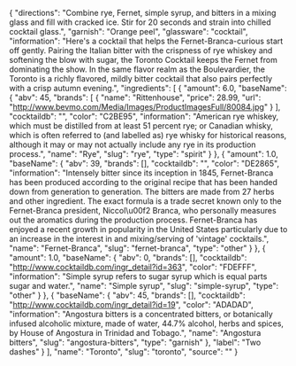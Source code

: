 {
    "directions": "Combine rye, Fernet, simple syrup, and bitters in a mixing glass and fill with cracked ice. Stir for 20 seconds and strain into chilled cocktail glass.",
    "garnish": "Orange peel",
    "glassware": "cocktail",
    "information": "Here's a cocktail that helps the Fernet-Branca-curious start off gently. Pairing the Italian bitter with the crispness of rye whiskey and softening the blow with sugar, the Toronto Cocktail keeps the Fernet from dominating the show. In the same flavor realm as the Boulevardier, the Toronto is a richly flavored, mildly bitter cocktail that also pairs perfectly with a crisp autumn evening.",
    "ingredients": [
        {
            "amount": 6.0,
            "baseName": {
                "abv": 45,
                "brands": [
                    {
                        "name": "Rittenhouse",
                        "price": 28.99,
                        "url": "http://www.bevmo.com/Media/Images/ProductImagesFull/80084.jpg"
                    }
                ],
                "cocktaildb": "",
                "color": "C2BE95",
                "information": "American rye whiskey, which must be distilled from at least 51 percent rye; or Canadian whisky, which is often referred to (and labelled as) rye whisky for historical reasons, although it may or may not actually include any rye in its production process.",
                "name": "Rye",
                "slug": "rye",
                "type": "spirit"
            }
        },
        {
            "amount": 1.0,
            "baseName": {
                "abv": 39,
                "brands": [],
                "cocktaildb": "",
                "color": "DE2865",
                "information": "Intensely bitter since its inception in 1845, Fernet-Branca has been produced according to the original recipe that has been handed down from generation to generation. The bitters are made from 27 herbs and other ingredient. The exact formula is a trade secret known only to the Fernet-Branca president, Niccol\u00f2 Branca, who personally measures out the aromatics during the production process. Fernet-Branca has enjoyed a recent growth in popularity in the United States particularly due to an increase in the interest in and mixing/serving of 'vintage' cocktails.",
                "name": "Fernet-Branca",
                "slug": "fernet-branca",
                "type": "other"
            }
        },
        {
            "amount": 1.0,
            "baseName": {
                "abv": 0,
                "brands": [],
                "cocktaildb": "http://www.cocktaildb.com/ingr_detail?id=363",
                "color": "FDEFFF",
                "information": "Simple syrup refers to sugar syrup which is equal parts sugar and water.",
                "name": "Simple syrup",
                "slug": "simple-syrup",
                "type": "other"
            }
        },
        {
            "baseName": {
                "abv": 45,
                "brands": [],
                "cocktaildb": "http://www.cocktaildb.com/ingr_detail?id=19",
                "color": "ADADAD",
                "information": "Angostura bitters is a concentrated bitters, or botanically infused alcoholic mixture, made of water, 44.7% alcohol, herbs and spices, by House of Angostura in Trinidad and Tobago.",
                "name": "Angostura bitters",
                "slug": "angostura-bitters",
                "type": "garnish"
            },
            "label": "Two dashes"
        }
    ],
    "name": "Toronto",
    "slug": "toronto",
    "source": ""
}